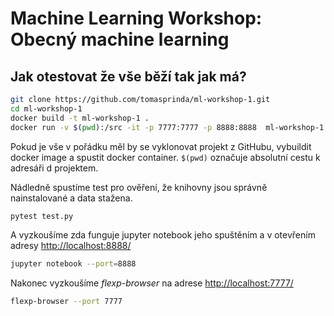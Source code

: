 # Machine Learning Workshop: Obecný machine learning

## Jak otestovat že vše běží tak jak má?
```bash
git clone https://github.com/tomasprinda/ml-workshop-1.git
cd ml-workshop-1
docker build -t ml-workshop-1 .
docker run -v $(pwd):/src -it -p 7777:7777 -p 8888:8888  ml-workshop-1
```
Pokud je vše v pořádku měl by se vyklonovat projekt z GitHubu, vybuildit docker image a spustit docker container. 
`$(pwd)` označuje absolutní cestu k adresáři d projektem.

Nádledně spustíme test pro ověření, že knihovny jsou správně nainstalované a data stažena.
```bash
pytest test.py
```

A vyzkoušíme zda funguje jupyter notebook jeho spuštěním a v otevřením adresy [http://localhost:8888/](http://localhost:8888/)
```bash
jupyter notebook --port=8888
```

Nakonec vyzkoušíme *flexp-browser* na adrese [http://localhost:7777/](http://localhost:7777/)
```bash
flexp-browser --port 7777
```






